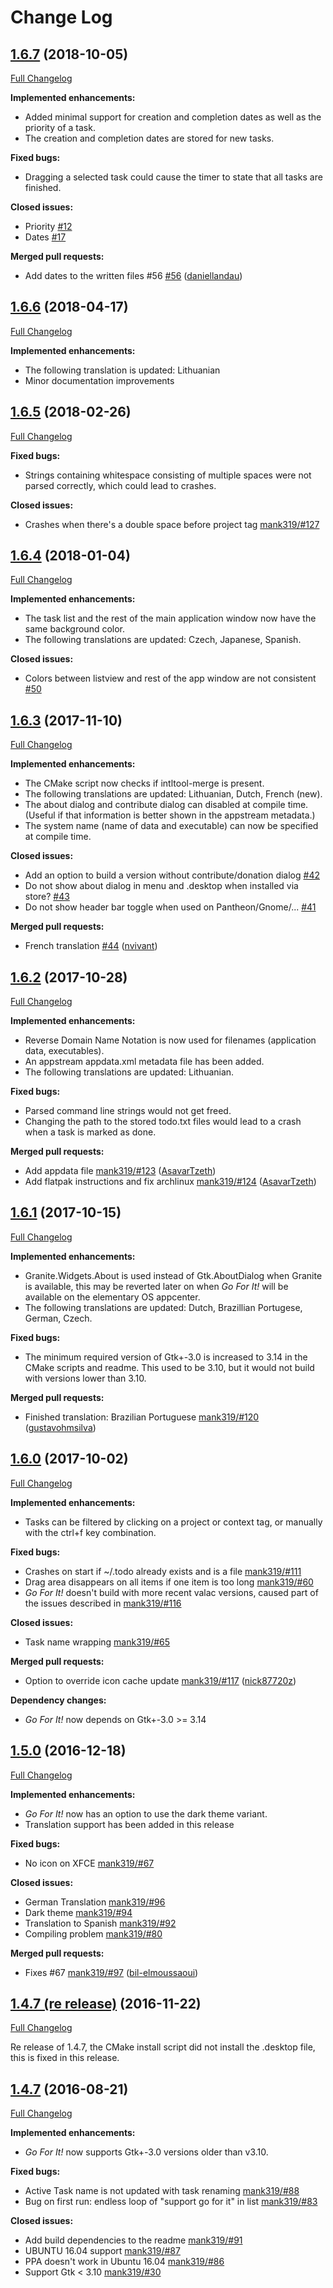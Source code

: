 # Change Log

## [1.6.7](https://github.com/JMoerman/Go-For-It/tree/1.6.7) (2018-10-05)
[Full Changelog](https://github.com/JMoerman/Go-For-It/compare/1.6.6...1.6.7)

**Implemented enhancements:**

- Added minimal support for creation and completion dates as well as the priority of a task.
- The creation and completion dates are stored for new tasks.

**Fixed bugs:**

- Dragging a selected task could cause the timer to state that all tasks are finished.

**Closed issues:**

- Priority [\#12](https://github.com/JMoerman/Go-For-It/issues/12)
- Dates [\#17](https://github.com/JMoerman/Go-For-It/issues/17)

**Merged pull requests:**

- Add dates to the written files #56 [\#56](https://github.com/JMoerman/Go-For-It/pull/56) ([daniellandau](https://github.com/daniellandau))

## [1.6.6](https://github.com/JMoerman/Go-For-It/tree/1.6.6) (2018-04-17)
[Full Changelog](https://github.com/JMoerman/Go-For-It/compare/1.6.5...1.6.6)

**Implemented enhancements:**

- The following translation is updated: Lithuanian
- Minor documentation improvements

## [1.6.5](https://github.com/JMoerman/Go-For-It/tree/1.6.5) (2018-02-26)
[Full Changelog](https://github.com/JMoerman/Go-For-It/compare/1.6.4...1.6.5)

**Fixed bugs:**

- Strings containing whitespace consisting of multiple spaces were not parsed correctly, which could lead to crashes.

**Closed issues:**

- Crashes when there's a double space before project tag [mank319/\#127](https://github.com/mank319/Go-For-It/issues/127)

## [1.6.4](https://github.com/JMoerman/Go-For-It/tree/1.6.4) (2018-01-04)
[Full Changelog](https://github.com/JMoerman/Go-For-It/compare/1.6.3...1.6.4)

**Implemented enhancements:**

- The task list and the rest of the main application window now have the same background color.
- The following translations are updated: Czech, Japanese, Spanish.

**Closed issues:**

- Colors between listview and rest of the app window are not consistent [\#50](https://github.com/JMoerman/Go-For-It/issues/50)

## [1.6.3](https://github.com/JMoerman/Go-For-It/tree/1.6.3) (2017-11-10)
[Full Changelog](https://github.com/JMoerman/Go-For-It/compare/1.6.2...1.6.3)

**Implemented enhancements:**

- The CMake script now checks if intltool-merge is present.
- The following translations are updated: Lithuanian, Dutch, French (new).
- The about dialog and contribute dialog can disabled at compile time. (Useful if that information is better shown in the appstream metadata.)
- The system name (name of data and executable) can now be specified at compile time.

**Closed issues:**

- Add an option to build a version without contribute/donation dialog [\#42](https://github.com/JMoerman/Go-For-It/issues/42)
- Do not show about dialog in menu and .desktop when installed via store? [\#43](https://github.com/JMoerman/Go-For-It/issues/43)
- Do not show header bar toggle when used on Pantheon/Gnome/... [\#41](https://github.com/JMoerman/Go-For-It/issues/41)

**Merged pull requests:**

- French translation [\#44](https://github.com/JMoerman/Go-For-It/pull/44) ([nvivant](https://github.com/nvivant))

## [1.6.2](https://github.com/JMoerman/Go-For-It/tree/1.6.2) (2017-10-28)
[Full Changelog](https://github.com/JMoerman/Go-For-It/compare/release_v1.6.1...1.6.2)

**Implemented enhancements:**

- Reverse Domain Name Notation is now used for filenames (application data, executables).
- An appstream appdata.xml metadata file has been added.
- The following translations are updated: Lithuanian.

**Fixed bugs:**

- Parsed command line strings would not get freed.
- Changing the path to the stored todo.txt files would lead to a crash when a task is marked as done.

**Merged pull requests:**

- Add appdata file [mank319/\#123](https://github.com/mank319/Go-For-It/pull/123) ([AsavarTzeth](https://github.com/AsavarTzeth))
- Add flatpak instructions and fix archlinux [mank319/\#124](https://github.com/mank319/Go-For-It/pull/124) ([AsavarTzeth](https://github.com/AsavarTzeth))

## [1.6.1](https://github.com/mank319/Go-For-It/tree/release_v1.6.1) (2017-10-15)
[Full Changelog](https://github.com/mank319/Go-For-It/compare/release_v1.6...release_v1.6.1)

**Implemented enhancements:**

- Granite.Widgets.About is used instead of Gtk.AboutDialog when Granite is available, this may be reverted later on when _Go For It!_ will be available on the elementary OS appcenter.
- The following translations are updated: Dutch, Brazillian Portugese, German, Czech.

**Fixed bugs:**

- The minimum required version of Gtk+-3.0 is increased to 3.14 in the CMake scripts and readme. This used to be 3.10, but it would not build with versions lower than 3.10.

**Merged pull requests:**

- Finished translation: Brazilian Portuguese [mank319/\#120](https://github.com/mank319/Go-For-It/pull/120) ([gustavohmsilva](https://github.com/gustavohmsilva))

## [1.6.0](https://github.com/mank319/Go-For-It/tree/release_v1.6) (2017-10-02)
[Full Changelog](https://github.com/mank319/Go-For-It/compare/release_v1.5...release_v1.6)

**Implemented enhancements:**

- Tasks can be filtered by clicking on a project or context tag, or manually with the ctrl+f key combination.

**Fixed bugs:**

- Crashes on start if ~/.todo already exists and is a file [mank319/\#111](https://github.com/mank319/Go-For-It/issues/111)
- Drag area disappears on all items if one item is too long [mank319/\#60](https://github.com/mank319/Go-For-It/issues/60)
- _Go For It!_ doesn't build with more recent valac versions, caused part of the issues described in  [mank319/\#116](https://github.com/mank319/Go-For-It/issues/116)

**Closed issues:**

- Task name wrapping [mank319/\#65](https://github.com/mank319/Go-For-It/issues/65)

**Merged pull requests:**

- Option to override icon cache update [mank319/\#117](https://github.com/mank319/Go-For-It/pull/117) ([nick87720z](https://github.com/nick87720z))

**Dependency changes:**

- _Go For It!_ now depends on Gtk+-3.0 >= 3.14

## [1.5.0](https://github.com/mank319/Go-For-It/tree/release_v1.5) (2016-12-18)
[Full Changelog](https://github.com/mank319/Go-For-It/compare/release_v1.4.7...release_v1.5)

**Implemented enhancements:**

- _Go For It!_ now has an option to use the dark theme variant.
- Translation support has been added in this release

**Fixed bugs:**

- No icon on XFCE [mank319/\#67](https://github.com/mank319/Go-For-It/issues/67)

**Closed issues:**

- German Translation [mank319/\#96](https://github.com/mank319/Go-For-It/issues/96)
- Dark theme [mank319/\#94](https://github.com/mank319/Go-For-It/issues/94)
- Translation to Spanish [mank319/\#92](https://github.com/mank319/Go-For-It/issues/92)
- Compiling problem [mank319/\#80](https://github.com/mank319/Go-For-It/issues/80)

**Merged pull requests:**

- Fixes \#67 [mank319/\#97](https://github.com/mank319/Go-For-It/pull/97) ([bil-elmoussaoui](https://github.com/bil-elmoussaoui))

## [1.4.7 (re release)](https://github.com/mank319/Go-For-It/tree/release_v1.4.7) (2016-11-22)
[Full Changelog](https://github.com/mank319/Go-For-It/compare/release_1.4.6...release_v1.4.7)

Re release of 1.4.7, the CMake install script did not install the .desktop file, this is fixed in this release.

## [1.4.7](https://github.com/mank319/Go-For-It/tree/release_1.4.7) (2016-08-21)
[Full Changelog](https://github.com/mank319/Go-For-It/compare/release_1.4.6...release_1.4.7)

**Implemented enhancements:**

- _Go For It!_ now supports Gtk+-3.0 versions older than v3.10.

**Fixed bugs:**

- Active Task name is not updated with task renaming [mank319/\#88](https://github.com/mank319/Go-For-It/issues/88)
- Bug on first run: endless loop of "support go for it" in list [mank319/\#83](https://github.com/mank319/Go-For-It/issues/83)

**Closed issues:**

- Add build dependencies to the readme [mank319/\#91](https://github.com/mank319/Go-For-It/issues/91)
- UBUNTU 16.04 support [mank319/\#87](https://github.com/mank319/Go-For-It/issues/87)
- PPA doesn't work in Ubuntu 16.04 [mank319/\#86](https://github.com/mank319/Go-For-It/issues/86)
- Support Gtk \< 3.10 [mank319/\#30](https://github.com/mank319/Go-For-It/issues/30)
